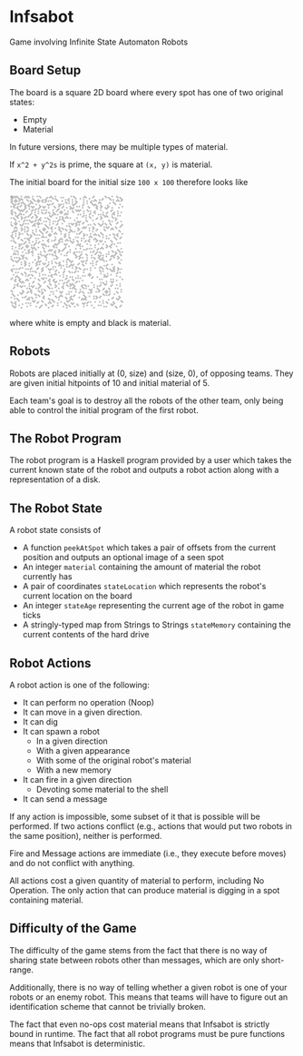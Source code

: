 # Infsabot
Game involving Infinite State Automaton Robots

## Board Setup

The board is a square 2D board where every spot has one of two original states:

 - Empty
 - Material

In future versions, there may be multiple types of material.

If `x^2 + y^2s` is prime, the square at `(x, y)` is material.

The initial board for the initial size `100 x 100` therefore looks like

<img src="demo-starting-board.png" alt="Initial game board 100x100" height="200" width="200">

where white is empty and black is material.

## Robots

Robots are placed initially at (0, size) and (size, 0), of opposing teams. They are given initial hitpoints of 10 and initial material of 5.

Each team's goal is to destroy all the robots of the other team, only being able to control the initial program of the first robot.

## The Robot Program

The robot program is a Haskell program provided by a user which takes the current known state of the robot and outputs a robot action along with a representation of a disk.

## The Robot State

A robot state consists of

 - A function `peekAtSpot` which takes a pair of offsets from the current position and outputs an optional image of a seen spot
 - An integer `material` containing the amount of material the robot currently has
 - A pair of coordinates `stateLocation` which represents the robot's current location on the board
 - An integer `stateAge` representing the current age of the robot in game ticks
 - A stringly-typed map from Strings to Strings `stateMemory` containing the current contents of the hard drive

## Robot Actions

A robot action is one of the following:

 - It can perform no operation (Noop)
 - It can move in a given direction.
 - It can dig
 - It can spawn a robot
    - In a given direction
    - With a given appearance
    - With some of the original robot's material
    - With a new memory
 - It can fire in a given direction
    - Devoting some material to the shell
 - It can send a message

If any action is impossible, some subset of it that is possible will be performed. If two actions conflict (e.g., actions that would put two robots in the same position), neither is performed.

Fire and Message actions are immediate (i.e., they execute before moves) and do not conflict with anything.

All actions cost a given quantity of material to perform, including No Operation. The only action that can produce material is digging in a spot containing material.

## Difficulty of the Game

The difficulty of the game stems from the fact that there is no way of sharing state between robots other than messages, which are only short-range.

Additionally, there is no way of telling whether a given robot is one of your robots or an enemy robot. This means that teams will have to figure out an identification scheme that cannot be trivially broken.

The fact that even no-ops cost material means that Infsabot is strictly bound in runtime. The fact that all robot programs must be pure functions means that Infsabot is deterministic.
